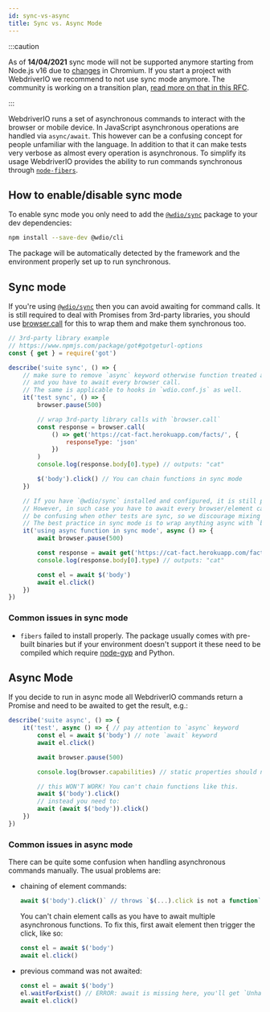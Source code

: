 ```yaml
---
id: sync-vs-async
title: Sync vs. Async Mode
---
```


:::caution

As of __14/04/2021__ sync mode will not be supported anymore starting from Node.js v16 due to [changes](https://chromium-review.googlesource.com/c/v8/v8/+/2537690) in Chromium. If you start a project with WebdriverIO we recommend to not use sync mode anymore. The community is working on a transition plan, [read more on that in this RFC](https://github.com/webdriverio/webdriverio/discussions/6702).

:::

WebdriverIO runs a set of asynchronous commands to interact with the browser or mobile device. In JavaScript asynchronous operations are handled via `async/await`. This however can be a confusing concept for people unfamiliar with the language. In addition to that it can make tests very verbose as almost every operation is asynchronous. To simplify its usage WebdriverIO provides the ability to run commands synchronous through [`node-fibers`](https://www.npmjs.com/package/fibers).

## How to enable/disable sync mode

To enable sync mode you only need to add the [`@wdio/sync`](https://www.npmjs.com/package/@wdio/sync) package to your dev dependencies:

```bash npm2yarn
npm install --save-dev @wdio/cli
```

The package will be automatically detected by the framework and the environment properly set up to run synchronous.

## Sync mode

If you're using [`@wdio/sync`](https://www.npmjs.com/package/@wdio/sync) then you can avoid awaiting for command calls. It is still required to deal with Promises from 3rd-party libraries, you should use [browser.call](api/browser/call) for this to wrap them and make them synchronous too.

```js
// 3rd-party library example
// https://www.npmjs.com/package/got#gotgeturl-options
const { get } = require('got')

describe('suite sync', () => {
    // make sure to remove `async` keyword otherwise function treated as async
    // and you have to await every browser call.
    // The same is applicable to hooks in `wdio.conf.js` as well.
    it('test sync', () => {
        browser.pause(500)

        // wrap 3rd-party library calls with `browser.call`
        const response = browser.call(
            () => get('https://cat-fact.herokuapp.com/facts/', {
                responseType: 'json'
            })
        )
        console.log(response.body[0].type) // outputs: "cat"

        $('body').click() // You can chain functions in sync mode
    })

    // If you have `@wdio/sync` installed and configured, it is still possible to use async functions.
    // However, in such case you have to await every browser/element call like in async mode, and this can
    // be confusing when other tests are sync, so we discourage mixing modes, but it is possible to do so.
    // The best practice in sync mode is to wrap anything async with `browser.call`.
    it('using async function in sync mode', async () => {
        await browser.pause(500)

        const response = await get('https://cat-fact.herokuapp.com/facts/')
        console.log(response.body[0].type) // outputs: "cat"

        const el = await $('body')
        await el.click()
    })
})
```

### Common issues in sync mode

- `fibers` failed to install properly. The package usually comes with pre-built binaries but if your environment doesn't support it these need to be compiled which require [node-gyp](https://github.com/nodejs/node-gyp) and Python.

## Async Mode

If you decide to run in async mode all WebdriverIO commands return a Promise and need to be awaited to get the result, e.g.:

```js
describe('suite async', () => {
    it('test', async () => { // pay attention to `async` keyword
        const el = await $('body') // note `await` keyword
        await el.click()

        await browser.pause(500)

        console.log(browser.capabilities) // static properties should not be awaited

        // this WON'T WORK! You can't chain functions like this.
        await $('body').click()
        // instead you need to:
        await (await $('body')).click()
    })
})
```

### Common issues in async mode

There can be quite some confusion when handling asynchronous commands manually. The usual problems are:

- chaining of element commands:

    ```js
    await $('body').click()` // throws `$(...).click is not a function`
    ```

    You can't chain element calls as you have to await multiple asynchronous functions. To fix this, first await element then trigger the click, like so:

    ```js
    const el = await $('body')
    await el.click()
    ```

- previous command was not awaited:

    ```js
    const el = await $('body')
    el.waitForExist() // ERROR: await is missing here, you'll get `Unhandled promise rejection`.
    await el.click()
    ```
